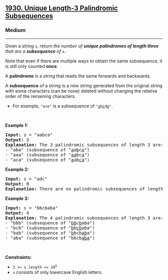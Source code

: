 <h2><a href="https://leetcode.com/problems/unique-length-3-palindromic-subsequences/?envType=company&envId=google&favoriteSlug=google-thirty-days">1930. Unique Length-3 Palindromic Subsequences</a></h2><h3>Medium</h3><hr><p>Given a string <code>s</code>, return <em>the number of <strong>unique palindromes of length three</strong> that are a <strong>subsequence</strong> of </em><code>s</code>.</p>

<p>Note that even if there are multiple ways to obtain the same subsequence, it is still only counted <strong>once</strong>.</p>

<p>A <strong>palindrome</strong> is a string that reads the same forwards and backwards.</p>

<p>A <strong>subsequence</strong> of a string is a new string generated from the original string with some characters (can be none) deleted without changing the relative order of the remaining characters.</p>

<ul>
	<li>For example, <code>&quot;ace&quot;</code> is a subsequence of <code>&quot;<u>a</u>b<u>c</u>d<u>e</u>&quot;</code>.</li>
</ul>

<p>&nbsp;</p>
<p><strong class="example">Example 1:</strong></p>

<pre>
<strong>Input:</strong> s = &quot;aabca&quot;
<strong>Output:</strong> 3
<strong>Explanation:</strong> The 3 palindromic subsequences of length 3 are:
- &quot;aba&quot; (subsequence of &quot;<u>a</u>a<u>b</u>c<u>a</u>&quot;)
- &quot;aaa&quot; (subsequence of &quot;<u>aa</u>bc<u>a</u>&quot;)
- &quot;aca&quot; (subsequence of &quot;<u>a</u>ab<u>ca</u>&quot;)
</pre>

<p><strong class="example">Example 2:</strong></p>

<pre>
<strong>Input:</strong> s = &quot;adc&quot;
<strong>Output:</strong> 0
<strong>Explanation:</strong> There are no palindromic subsequences of length 3 in &quot;adc&quot;.
</pre>

<p><strong class="example">Example 3:</strong></p>

<pre>
<strong>Input:</strong> s = &quot;bbcbaba&quot;
<strong>Output:</strong> 4
<strong>Explanation:</strong> The 4 palindromic subsequences of length 3 are:
- &quot;bbb&quot; (subsequence of &quot;<u>bb</u>c<u>b</u>aba&quot;)
- &quot;bcb&quot; (subsequence of &quot;<u>b</u>b<u>cb</u>aba&quot;)
- &quot;bab&quot; (subsequence of &quot;<u>b</u>bcb<u>ab</u>a&quot;)
- &quot;aba&quot; (subsequence of &quot;bbcb<u>aba</u>&quot;)
</pre>

<p>&nbsp;</p>
<p><strong>Constraints:</strong></p>

<ul>
	<li><code>3 &lt;= s.length &lt;= 10<sup>5</sup></code></li>
	<li><code>s</code> consists of only lowercase English letters.</li>
</ul>
